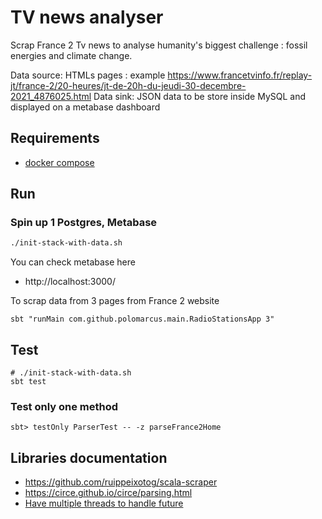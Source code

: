 # TV news analyser
Scrap France 2 Tv news to analyse humanity's biggest challenge : fossil energies and climate change.

Data source: HTMLs pages : example https://www.francetvinfo.fr/replay-jt/france-2/20-heures/jt-de-20h-du-jeudi-30-decembre-2021_4876025.html
Data sink: JSON data to be store inside MySQL and displayed on a metabase dashboard

## Requirements
* [docker compose](https://docs.docker.com/compose/install/)

## Run
###  Spin up 1 Postgres, Metabase
```dtd
./init-stack-with-data.sh
```

You can check metabase here
* http://localhost:3000/

To scrap data from 3 pages from France 2 website
```
sbt "runMain com.github.polomarcus.main.RadioStationsApp 3"
```

## Test
```
# ./init-stack-with-data.sh
sbt test
```

### Test only one method
```aidl
sbt> testOnly ParserTest -- -z parseFrance2Home
```

## Libraries documentation
* https://github.com/ruippeixotog/scala-scraper
* https://circe.github.io/circe/parsing.html
* [Have multiple threads to handle future](http://stackoverflow.com/questions/15285284/how-to-configure-a-fine-tuned-thread-pool-for-futures)